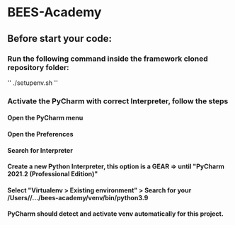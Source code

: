 # BEES-Academy

## Before start your code:

### Run the following command inside the framework cloned repository folder:

''
./setupenv.sh
''

### Activate the PyCharm with correct Interpreter, follow the steps

#### Open the PyCharm menu

#### Open the Preferences

#### Search for Interpreter

#### Create a new Python Interpreter, this option is a GEAR => until "PyCharm 2021.2 (Professional Edition)"

#### Select "Virtualenv > Existing environment" > Search for your /Users/<username>/.../bees-academy/venv/bin/python3.9

#### PyCharm should detect and activate venv automatically for this project.
